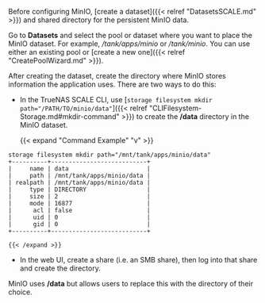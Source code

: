 &NewLine;

Before configuring MinIO, [create a dataset]({{< relref "DatasetsSCALE.md" >}}) and shared directory for the persistent MinIO data.

Go to **Datasets** and select the pool or dataset where you want to place the MinIO dataset. For example, */tank/apps/minio* or */tank/minio*.
You can use either an existing pool or [create a new one]({{< relref "CreatePoolWizard.md" >}}).

After creating the dataset, create the directory where MinIO stores information the application uses.
There are two ways to do this:

* In the TrueNAS SCALE CLI, use [`storage filesystem mkdir path="/PATH/TO/minio/data"`]({{< relref "CLIFilesystem-Storage.md#mkdir-command" >}}) to create the **/data** directory in the MinIO dataset.

    {{< expand "Command Example" "v" >}}
```
storage filesystem mkdir path="/mnt/tank/apps/minio/data"
+----------+---------------------------+
|     name | data                      |
|     path | /mnt/tank/apps/minio/data |
| realpath | /mnt/tank/apps/minio/data |
|     type | DIRECTORY                 |
|     size | 2                         |
|     mode | 16877                     |
|      acl | false                     |
|      uid | 0                         |
|      gid | 0                         |
+----------+---------------------------+
```
    {{< /expand >}}

* In the web UI, create a share (i.e. an SMB share), then log into that share and create the directory.

MinIO uses **/data** but allows users to replace this with the directory of their choice.
